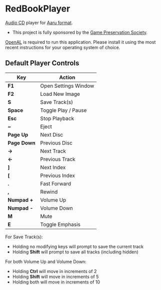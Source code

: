 # RedBookPlayer

[Audio CD](https://en.wikipedia.org/wiki/Compact_Disc_Digital_Audio) player for [Aaru format](https://github.com/aaru-dps/Aaru).

* This project is fully sponsored by the [Game Preservation Society](https://www.gamepres.org/en/).

[OpenAL](https://www.openal.org/) is required to run this application. Please install it using the most recent instructions for your operating system of choice.

## Default Player Controls

| Key | Action |
| --- | ------ |
| **F1**  | Open Settings Window |
| **F2** | Load New Image |
| **S** | Save Track(s) |
| **Space** | Toggle Play / Pause |
| **Esc** | Stop Playback |
| **~** | Eject |
| **Page Up** | Next Disc |
| **Page Down** | Previous Disc |
| **&#8594;** | Next Track |
| **&#8592;** | Previous Track |
| **]** | Next Index |
| **[** | Previous Index |
| **.** | Fast Forward |
| **,** | Rewind |
| **Numpad +** | Volume Up |
| **Numpad -** | Volume Down |
| **M** | Mute |
| **E** | Toggle Emphasis |

For Save Track(s):
- Holding no modifying keys will prompt to save the current track
- Holding **Shift** will prompt to save all tracks (including hidden)

For both Volume Up and Volume Down:
- Holding **Ctrl** will move in increments of 2
- Holding **Shift** will move in increments of 5
- Holding both will move in increments of 10